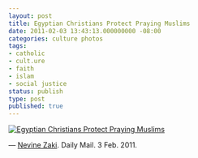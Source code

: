 ```yaml
---
layout: post
title: Egyptian Christians Protect Praying Muslims
date: 2011-02-03 13:43:13.000000000 -08:00
categories: culture photos
tags:
- catholic
- cult.ure
- faith
- islam
- social justice
status: publish
type: post
published: true
---
```

[![Egyptian Christians Protect Praying Muslims](http://i.dailymail.co.uk/i/pix/2011/02/03/article-0-0D0815F9000005DC-902_634x472.jpg)](http://www.dailymail.co.uk/news/article-1353330/Egypt-protests-Christians-join-hands-protect-Muslims-pray-Cairo-protests.html)

&mdash; [Nevine Zaki](http://twitter.com/NevineZaki). Daily Mail. 3 Feb. 2011.

